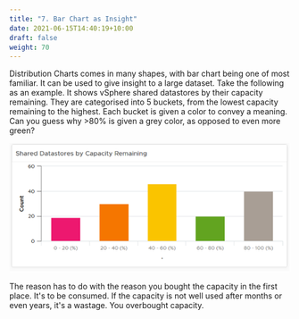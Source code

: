 ```yaml
---
title: "7. Bar Chart as Insight"
date: 2021-06-15T14:40:19+10:00
draft: false
weight: 70
---
```


Distribution Charts comes in many shapes, with bar chart being one of most familiar. It can be used to give insight to a large dataset. Take the following as an example. It shows vSphere shared datastores by their capacity remaining. They are categorised into 5 buckets, from the lowest capacity remaining to the highest. Each bucket is given a color to convey a meaning. Can you guess why >80% is given a grey color, as opposed to even more green? 

![](3.1.7-fig-1.png)

The reason has to do with the reason you bought the capacity in the first place. It's to be consumed. If the capacity is not well used after months or even years, it's a wastage. You overbought capacity.
